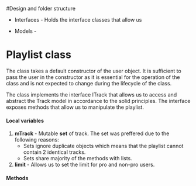 #Design and folder structure
* Interfaces - Holds the interface classes that allow us 

* Models -

# Playlist class
The class takes a default constructor of the user object. 
It is sufficient to pass the user in the constructor as it is essential for the operation of the class and is not expected to change during the lifecycle of the class.

The class implements the interface ITrack that allows us to access and abstract the Track model in accordance to the solid principles.
The interface exposes methods that allow us to manipulate the playlist.

#### Local variables
1. **mTrack** - Mutable **set** of track. The set was  preffered due to the following reasons:
    * Sets ignore duplicate objects which means that the playlist cannot contain 2 identical tracks.
    * Sets share majority of the methods with lists.
2. **limit** - Allows us to set the limit for pro and non-pro users.

#### Methods

